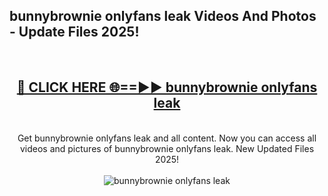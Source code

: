 <h2>bunnybrownie onlyfans leak Videos And Photos - Update Files 2025!</h2>
<br>
<div align="center">
<h2><a href="https://top-ai-tools.click/QrbHav" rel="nofollow">🔴 CLICK HERE 🌐==►► bunnybrownie onlyfans leak</a></h2>
<br>
Get bunnybrownie onlyfans leak and all content. Now you can access all videos and pictures of bunnybrownie onlyfans leak. New Updated Files 2025!
<br>
<br>
<a href="https://top-ai-tools.click/QrbHav" rel="nofollow" data-target="animated-image.originalLink"><img src="https://i.ibb.co.com/WyWwxjT/player-gif2.gif" alt="bunnybrownie onlyfans leak" style="max-width: 100%; display: inline-block;" data-target="animated-image.originalImage"></a>
</div>
<br>
